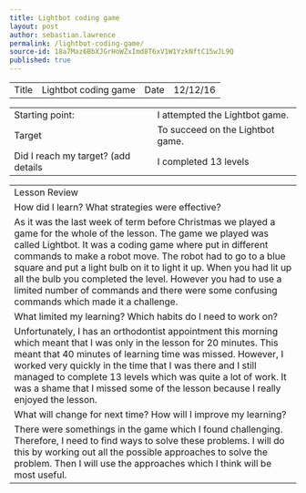 ```yaml
---
title: Lightbot coding game
layout: post
author: sebastian.lawrence
permalink: /lightbot-coding-game/
source-id: 18a7Maz6BbXJGrHoWZxImd8T6xV1W1YzkNftC15wJL9Q
published: true
---
```

	

<table>
  <tr>
    <td>Title</td>
    <td>Lightbot coding game</td>
    <td>Date</td>
    <td>12/12/16</td>
  </tr>
</table>


<table>
  <tr>
    <td>Starting point:</td>
    <td>I attempted the Lightbot game.</td>
  </tr>
  <tr>
    <td>Target </td>
    <td>To succeed on the Lightbot game.</td>
  </tr>
  <tr>
    <td>Did I reach my target?
(add details </td>
    <td>I completed 13 levels</td>
  </tr>
</table>


<table>
  <tr>
    <td>Lesson Review</td>
  </tr>
  <tr>
    <td>How did I learn? What strategies were effective?</td>
  </tr>
  <tr>
    <td>As it was the last week of term before Christmas we played a game for the whole of the lesson. The game we played was called Lightbot. It was a coding game where put in different commands to make a robot move. The robot had to go to a blue square and put a light bulb on it to light it up. When you had lit up all the bulb you completed the level. However you had to use a limited number of commands and there were some confusing commands which made it a challenge. </td>
  </tr>
  <tr>
    <td>What limited my learning? Which habits do I need to work on?</td>
  </tr>
  <tr>
    <td>Unfortunately, I has an orthodontist appointment this morning which meant that I was only in the lesson for 20 minutes. This meant that 40 minutes of learning time was missed. However, I worked very quickly in the time that I was there and I still managed to complete 13 levels which was quite a lot of work. It was a shame that I missed some of the lesson because I really enjoyed the lesson.</td>
  </tr>
  <tr>
    <td>What will change for next time? How will I improve my learning?</td>
  </tr>
  <tr>
    <td>There were somethings in the game which I found challenging. Therefore, I need to find ways to solve these problems. I will do this by working out all the possible approaches to solve the problem. Then I will use the approaches which I think will be most useful.

</td>
  </tr>
</table>


